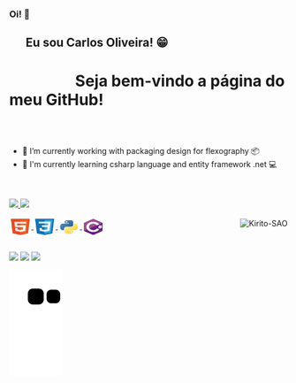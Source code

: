 ### Oi! 👋
## &nbsp; &nbsp; &nbsp; Eu sou Carlos Oliveira! 😁
# &nbsp; &nbsp; &nbsp; &nbsp; &nbsp; &nbsp; &nbsp; &nbsp; &nbsp; Seja bem-vindo a página do meu GitHub!
<br>
<br>

- 🔭 I’m currently working with packaging design for flexography 📦
- 🌱 I'm currently learning csharp language and entity framework .net 💻

<br>
<br>
 <div>
  <a href="https://github.com/DevCarlosOli">
  <img height="180em" src="https://github-readme-stats.vercel.app/api?username=DevCarlosOli&show_icons=true&theme=gotham&include_all_commits=true&count_private=true"/>
  <img height="165em" src="https://github-readme-stats.vercel.app/api/top-langs/?username=DevCarlosOli&layout=compact&langs_count=7&theme=gotham"/>
</div>

<div style="display: inline_block"><br>
  <!--<img align="center" alt="Rafa-Js" height="30" width="40" src="https://raw.githubusercontent.com/devicons/devicon/master/icons/javascript/javascript-plain.svg">-->
  <img align="center" alt="Rafa-HTML" height="30" width="40" src="https://raw.githubusercontent.com/devicons/devicon/master/icons/html5/html5-original.svg">
  <img align="center" alt="Rafa-CSS" height="30" width="40" src="https://raw.githubusercontent.com/devicons/devicon/master/icons/css3/css3-original.svg">
  <img align="center" alt="Rafa-Python" height="30" width="40" src="https://raw.githubusercontent.com/devicons/devicon/master/icons/python/python-original.svg">
  <img align="center" alt="Rafa-Csharp" height="30" width="40" src="https://raw.githubusercontent.com/devicons/devicon/master/icons/csharp/csharp-original.svg">
  <img height="160em" align="right" alt="Kirito-SAO" src="https://media.giphy.com/media/81wJ9DZneVUBO/giphy.gif">
</div>
  
  ##
 
<div> 
  <!--<a href="https://www.youtube.com/channel/UC_-uuuZbY0AAt9CViNzvc-Q" target="_blank"><img src="https://img.shields.io/badge/YouTube-FF0000?style=for-the-badge&logo=youtube&logoColor=white" target="_blank"></a>-->
  <a href="https://instagram.com/carlos_oli14" target="_blank"><img src="https://img.shields.io/badge/-Instagram-%23E4405F?style=for-the-badge&logo=instagram&logoColor=white" target="_blank"></a>
 <!--<a href="https://discord.gg/G9GPg5SA75" target="_blank"><img src="https://img.shields.io/badge/Discord-7289DA?style=for-the-badge&logo=discord&logoColor=white" target="_blank"></a>--> 
  <a href = "mailto:c.oliveiradev@gmail.com"><img src="https://img.shields.io/badge/-Gmail-%23333?style=for-the-badge&logo=gmail&logoColor=red" target="_blank"></a>
  <a href="https://www.linkedin.com/in/carlos-r-oliveira-filho-62a996200" target="_blank"><img src="https://img.shields.io/badge/-LinkedIn-%230077B5?style=for-the-badge&logo=linkedin&logoColor=white" target="_blank"></a> 
 
  ![Snake animation](https://github.com/rafaballerini/rafaballerini/blob/output/github-contribution-grid-snake.svg)
 
</div>
